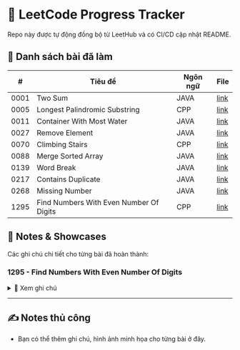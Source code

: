 # 🚀 LeetCode Progress Tracker

Repo này được tự động đồng bộ từ LeetHub và có CI/CD cập nhật README.

## 📂 Danh sách bài đã làm

<!-- TABLE:START -->
| # | Tiêu đề | Ngôn ngữ | File |
|---|----------|----------|------|
| 0001 | Two Sum | JAVA | [link](0001-two-sum/0001-two-sum.java) |
| 0005 | Longest Palindromic Substring | CPP | [link](0005-longest-palindromic-substring/0005-longest-palindromic-substring.cpp) |
| 0011 | Container With Most Water | JAVA | [link](0011-container-with-most-water/0011-container-with-most-water.java) |
| 0027 | Remove Element | JAVA | [link](0027-remove-element/0027-remove-element.java) |
| 0070 | Climbing Stairs | CPP | [link](0070-climbing-stairs/0070-climbing-stairs.cpp) |
| 0088 | Merge Sorted Array | JAVA | [link](0088-merge-sorted-array/0088-merge-sorted-array.java) |
| 0139 | Word Break | JAVA | [link](0139-word-break/0139-word-break.java) |
| 0217 | Contains Duplicate | JAVA | [link](0217-contains-duplicate/0217-contains-duplicate.java) |
| 0268 | Missing Number | JAVA | [link](0268-missing-number/0268-missing-number.java) |
| 1295 | Find Numbers With Even Number Of Digits | CPP | [link](1295-find-numbers-with-even-number-of-digits/1295-find-numbers-with-even-number-of-digits.cpp) |
<!-- TABLE:END -->

## 📝 Notes & Showcases

Các ghi chú chi tiết cho từng bài đã hoàn thành:

<!-- NOTES:START -->
### 1295 - Find Numbers With Even Number Of Digits
<details>
<summary>📖 Xem ghi chú</summary>

test\

> _[Xem file gốc](1295-find-numbers-with-even-number-of-digits/NOTE.md)_

</details>

---

<!-- NOTES:END -->

## ✍️ Notes thủ công
- Bạn có thể thêm ghi chú, hình ảnh minh họa cho từng bài ở đây.

